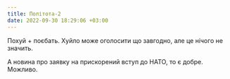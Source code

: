```yaml
---
title: Політота-2
date: 2022-09-30 18:29:06 +03:00
---
```


Похуй + поєбать. Хуйло може оголосити що завгодно, але це нічого не значить.

А новина про заявку на прискорений вступ до НАТО, то є добре. Можливо.
